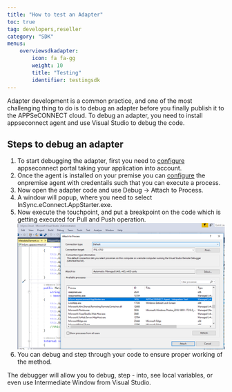 ```yaml
---
title: "How to test an Adapter"
toc: true
tag: developers,reseller
category: "SDK"
menus:
    overviewsdkadapter: 
        icon: fa fa-gg
        weight: 10
        title: "Testing"
        identifier: testingsdk    
---
```

Adapter development is a common practice, and one of the most challenging thing to do is to debug an adapter 
before you finally publish it to the APPSeCONNECT cloud. To debug an adapter, you need to install 
appseconnect agent and use Visual Studio to debug the code. 

## Steps to debug an adapter

1. To start debugging the adapter, first you need to [configure](https://docs.appseconnect.com/getting%20started/getting-started/) appseconnect portal taking your application into account. 
2. Once the agent is installed on your premise you can [configure](/deployment/Deployment-Configuration/) the onpremise agent with credentails such that you can execute a process. 
3. Now open the adapter code and use Debug -> Attach to Process.
4. A window will popup, where you need to select InSync.eConnect.AppStarter.exe. 
5. Now execute the touchpoint, and put a breakpoint on the code which is getting executed for Pull and Push operation.   
![Attachtoprocesshandler](/staticfiles/sdk-references/media/attachtoprocesshandler.png)
6. You can debug and step through your code to ensure proper working of the method. 

The debugger will allow you to debug, step - into, see local variables, or even use Intermediate Window from Visual Studio.